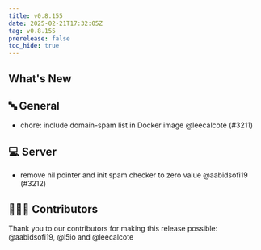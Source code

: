 ```yaml
---
title: v0.8.155
date: 2025-02-21T17:32:05Z
tag: v0.8.155
prerelease: false
toc_hide: true
---
```


## What's New
## 🔤 General
- chore: include domain-spam list in Docker image @leecalcote (#3211)

## 💻 Server

- remove nil pointer and init spam checker to zero value @aabidsofi19 (#3212)

## 👨🏽‍💻 Contributors

Thank you to our contributors for making this release possible:
@aabidsofi19, @l5io and @leecalcote

